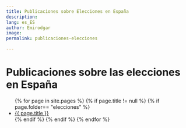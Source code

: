 ```yaml
---
title: Publicaciones sobre Elecciones en España
description: 
lang: es_ES
author: Emirodgar
image: 
permalink: publicaciones-elecciones

---
```


# Publicaciones sobre las elecciones en España

<ul>
{% for page in site.pages %}
{% if page.title != null  %}
	{% if page.folder== "elecciones" %}
	  <li><a href="{{ page.url }}">{{ page.title }}</a></li>
	{% endif %}
{% endif %}
{% endfor %}
</ul>
